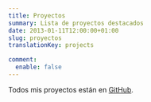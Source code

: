 ```yaml
---
title: Proyectos
summary: Lista de proyectos destacados
date: 2013-01-11T12:00:00+01:00
slug: proyectos
translationKey: projects

comment:
  enable: false
---
```


Todos mis proyectos están en [GitHub](https://github.com/alvr).
